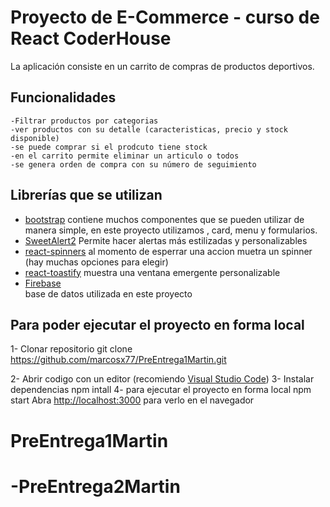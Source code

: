 # Proyecto de E-Commerce - curso de React CoderHouse

La aplicación consiste en un carrito de compras de productos deportivos.


## Funcionalidades
    -Filtrar productos por categorias
    -ver productos con su detalle (caracteristicas, precio y stock disponible)
    -se puede comprar si el prodcuto tiene stock
    -en el carrito permite eliminar un articulo o todos
    -se genera orden de compra con su número de seguimiento


## Librerías que se utilizan

- [bootstrap](https://react-bootstrap.github.io/)
    contiene muchos componentes que se pueden utilizar de manera simple, en este proyecto utilizamos , card, menu y formularios.
- [SweetAlert2](https://sweetalert2.github.io/recipe-gallery/sweetalert2-react.html)
    Permite hacer alertas más estilizadas y personalizables
- [react-spinners](https://www.davidhu.io/react-spinners/)
    al momento de esperrar una accion muetra un spinner (hay muchas opciones para elegir)
- [react-toastify](https://www.npmjs.com/package/react-toastify)
    muestra una ventana emergente personalizable 
- [Firebase](https://firebase.google.com/)  
    base de datos utilizada en este proyecto

## Para poder ejecutar el proyecto en forma local

1- Clonar repositorio
    git clone https://github.com/marcosx77/PreEntrega1Martin.git

2- Abrir codigo con un editor  (recomiendo [Visual Studio Code](https://code.visualstudio.com/))
3- Instalar dependencias
    npm intall
4- para ejecutar el proyecto en forma local
    npm start
 Abra [http://localhost:3000](http://localhost:3000)  para verlo en el navegador   

# PreEntrega1Martin
# -PreEntrega2Martin
